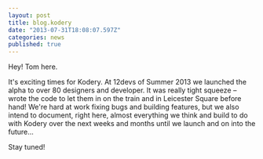 ```yaml
---
layout: post
title: blog.kodery
date: "2013-07-31T18:08:07.597Z"
categories: news
published: true
---
```


Hey! Tom here.

It's exciting times for Kodery. At 12devs of Summer 2013 we launched the alpha to over 80 designers and developer. It was really tight squeeze – wrote the code to let them in on the train and in Leicester Square before hand! We're hard at work fixing bugs and building features, but we also intend to document, right here, almost everything we think and build to do with Kodery over the next weeks and months until we launch and on into the future...

Stay tuned!